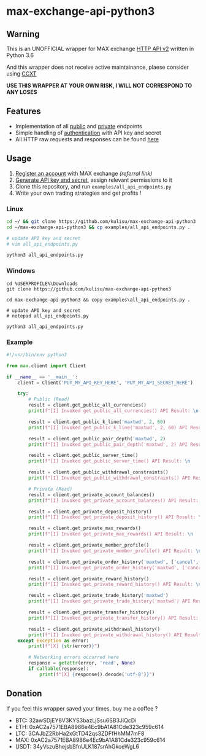 # max-exchange-api-python3

## Warning

This is an UNOFFICIAL wrapper for MAX exchange [HTTP API v2](https://max.maicoin.com/documents/api) written in Python 3.6

And this wrapper does not receive active maintainance, plaese consider using [CCXT](https://github.com/TaopaiC/ccxt/blob/max-191223/python/ccxt/max.py)

**USE THIS WRAPPER AT YOUR OWN RISK, I WILL NOT CORRESPOND TO ANY LOSES**

## Features

- Implementation of all [public](https://max.maicoin.com/documents/api_list#/public) and [private](https://max.maicoin.com/documents/api_list#/private) endpoints
- Simple handling of [authentication](https://max.maicoin.com/documents/api_v2#sign) with API key and secret
- All HTTP raw requests and responses can be found [here](https://gist.github.com/kulisu/8e519e2746a394401272a5f1f779c257)

## Usage

1. [Register an account](https://max.maicoin.com/signup?r=ecc3b0ab) with MAX exchange _(referral link)_
2. [Generate API key and secret](https://max.maicoin.com/api_tokens), assign relevant permissions to it
3. Clone this repository, and run `examples/all_api_endpoints.py`
4. Write your own trading strategies and get profits !

### Linux

```bash
cd ~/ && git clone https://github.com/kulisu/max-exchange-api-python3
cd ~/max-exchange-api-python3 && cp examples/all_api_endpoints.py .

# update API key and secret
# vim all_api_endpoints.py

python3 all_api_endpoints.py
```

### Windows

```batch
cd %USERPROFILE%\Downloads
git clone https://github.com/kulisu/max-exchange-api-python3

cd max-exchange-api-python3 && copy examples\all_api_endpoints.py .

# update API key and secret
# notepad all_api_endpoints.py

python3 all_api_endpoints.py
```

### Example

```python
#!/usr/bin/env python3

from max.client import Client

if __name__ == '__main__':
    client = Client('PUY_MY_API_KEY_HERE', 'PUY_MY_API_SECRET_HERE')

    try:
        # Public (Read)
        result = client.get_public_all_currencies()
        print(f"[I] Invoked get_public_all_currencies() API Result: \n    {result}\n")

        result = client.get_public_k_line('maxtwd', 2, 60)
        print(f"[I] Invoked get_public_k_line('maxtwd', 2, 60) API Result: \n    {result}\n")

        result = client.get_public_pair_depth('maxtwd', 2)
        print(f"[I] Invoked get_public_pair_depth('maxtwd', 2) API Result: \n    {result}\n")

        result = client.get_public_server_time()
        print(f"[I] Invoked get_public_server_time() API Result: \n    {result}\n")

        result = client.get_public_withdrawal_constraints()
        print(f"[I] Invoked get_public_withdrawal_constraints() API Result: \n    {result}\n")

        # Private (Read)
        result = client.get_private_account_balances()
        print(f"[I] Invoked get_private_account_balances() API Result: \n    {result}\n")

        result = client.get_private_deposit_history()
        print(f"[I] Invoked get_private_deposit_history() API Result: \n    {result}\n")

        result = client.get_private_max_rewards()
        print(f"[I] Invoked get_private_max_rewards() API Result: \n    {result}\n")

        result = client.get_private_member_profile()
        print(f"[I] Invoked get_private_member_profile() API Result: \n    {result}\n")

        result = client.get_private_order_history('maxtwd', ['cancel', 'wait', 'done'])
        print(f"[I] Invoked get_private_order_history('maxtwd', ['cancel', .., 'done']) API Result: \n    {result}\n")

        result = client.get_private_reward_history()
        print(f"[I] Invoked get_private_reward_history() API Result: \n    {result}\n")

        result = client.get_private_trade_history('maxtwd')
        print(f"[I] Invoked get_private_trade_history('maxtwd') API Result: \n    {result}\n")

        result = client.get_private_transfer_history()
        print(f"[I] Invoked get_private_transfer_history() API Result: \n    {result}\n")

        result = client.get_private_withdrawal_history()
        print(f"[I] Invoked get_private_withdrawal_history() API Result: \n    {result}\n")
    except Exception as error:
        print(f"[X] {str(error)}")

        # Networking errors occurred here
        response = getattr(error, 'read', None)
        if callable(response):
            print(f"[X] {response().decode('utf-8')}")
```

## Donation

If you feel this wrapper saved your times, buy me a coffee ?

- BTC: 32awSDjEY8V3KYS3bazLjSsu6SB3JiQcDi
- ETH: 0xAC2a7571EBA8986e4Ec9bA1A81Cde323c959c614
- LTC: 3CAJbZ2RbHa2xGtTD42qs3ZDFfHhMM7mF8
- MAX: 0xAC2a7571EBA8986e4Ec9bA1A81Cde323c959c614
- USDT: 34yVszuBhejsbSfnULK187srAhGkoeWgL6
